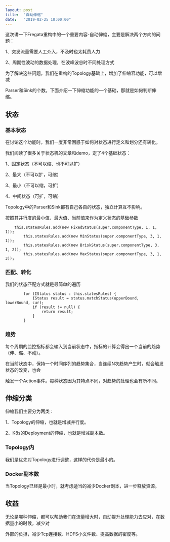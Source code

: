 ```yaml
---
layout: post
title:  "自动伸缩"
date:   "2019-02-25 10:00:00"
---
```


这次讲一下Fregata重构中的一个重要内容-自动伸缩，主要是解决两个方向的问题：

1、突发流量需要人工介入，不及时也太耗费人力

2、周期性波动的数据处理，在波峰波谷时不同处理方式

为了解决这些问题，我们在重构的Topology基础上，增加了伸缩容功能，可以增减

Parser和Sink的个数。下面介绍一下伸缩功能的一个基础，那就是如何判断伸缩。


## 状态

### 基本状态

在讨论这个功能时，我们一度非常困惑于如何对状态进行定义和划分还有转化。

我们阅读了很多关于状态机的文章和demo，定了4个基础状态：

1、固定状态（不可以缩、也不可以扩）

2、最大（不可以扩，可缩）

3、最小（不可以缩，可扩）

4、中间状态（可扩，可缩）

Topology中的Parser和Sink都有自己各自的状态，独立计算互不影响。

按照其并行度的最小值、最大值、当前值来作为定义状态的基础参数


```
	this.statesRules.add(new FixedStatus(super.componentType, 1, 1, 1));
        this.statesRules.add(new MinStatus(super.componentType, 3, 1, 1));
        this.statesRules.add(new BriskStatus(super.componentType, 3, 1, 2));
        this.statesRules.add(new MaxStatus(super.componentType, 3, 1, 3));
```

### 匹配、转化

我们的状态匹配方式就是最简单的遍历

```
        for (IStatus status : this.statesRules) {
            IStatus result = status.matchStatus(upperBound, lowerBound, cur);
            if (result != null) {
                return result;
            }
        }
```

### 趋势

每个周期的监控指标都会输入到当前状态中，指标的计算会得出一个当前的趋势（伸、缩、不动）。

在当前状态中，保持一个时间序列的趋势集合，当连续N次趋势产生时，就会触发状态的改变，也会

触发一个Action事件。每种状态因为其特点不同，对趋势的处理也会有所不同。

## 伸缩分类

伸缩我们主要分为两类：

1、Topology的伸缩，也就是增减并行度。

2、K8s的Deployment的伸缩，也就是增减副本数。

### Topology内

我们是优先对Topology进行调整，这样的代价是最小的。

### Docker副本数

当Topology已经是最小时，就考虑适当的减少Docker副本，进一步释放资源。

## 收益

无论是哪种伸缩，都可以帮助我们在流量增大时，自动提升处理能力去应对，在数据量小的时候，减少对

外部的负担，减少Tcp连接数、HDFS小文件数、提高数据的密度等。
